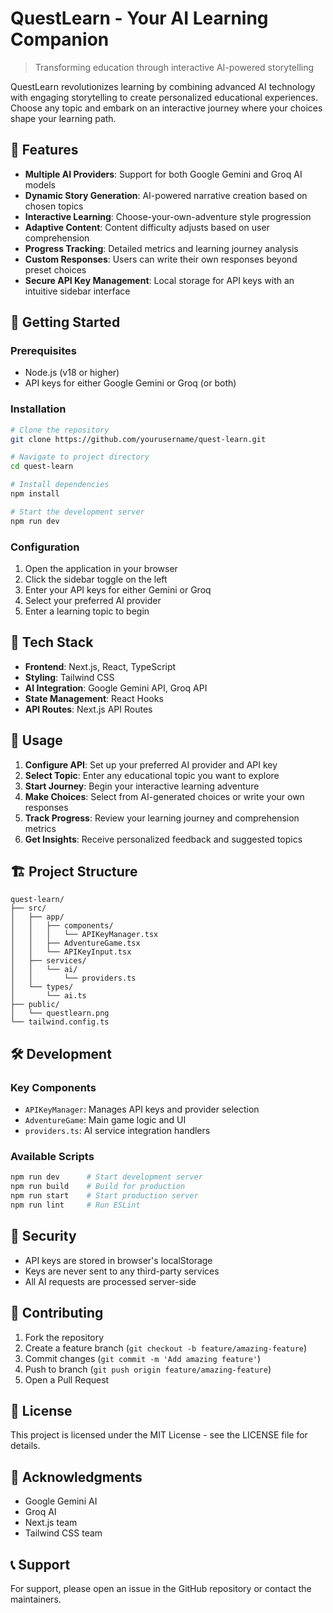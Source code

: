 # QuestLearn - Your AI Learning Companion

> Transforming education through interactive AI-powered storytelling

QuestLearn revolutionizes learning by combining advanced AI technology with engaging storytelling to create 
personalized educational experiences. Choose any topic and embark on an interactive journey where your 
choices shape your learning path.

## 🌟 Features

- **Multiple AI Providers**: Support for both Google Gemini and Groq AI models
- **Dynamic Story Generation**: AI-powered narrative creation based on chosen topics
- **Interactive Learning**: Choose-your-own-adventure style progression
- **Adaptive Content**: Content difficulty adjusts based on user comprehension
- **Progress Tracking**: Detailed metrics and learning journey analysis
- **Custom Responses**: Users can write their own responses beyond preset choices
- **Secure API Key Management**: Local storage for API keys with an intuitive sidebar interface

## 🚀 Getting Started

### Prerequisites

- Node.js (v18 or higher)
- API keys for either Google Gemini or Groq (or both)

### Installation

```bash
# Clone the repository
git clone https://github.com/yourusername/quest-learn.git

# Navigate to project directory
cd quest-learn

# Install dependencies
npm install

# Start the development server
npm run dev
```

### Configuration

1. Open the application in your browser
2. Click the sidebar toggle on the left
3. Enter your API keys for either Gemini or Groq
4. Select your preferred AI provider
5. Enter a learning topic to begin

## 🔧 Tech Stack

- **Frontend**: Next.js, React, TypeScript
- **Styling**: Tailwind CSS
- **AI Integration**: Google Gemini API, Groq API
- **State Management**: React Hooks
- **API Routes**: Next.js API Routes

## 🎯 Usage

1. **Configure API**: Set up your preferred AI provider and API key
2. **Select Topic**: Enter any educational topic you want to explore
3. **Start Journey**: Begin your interactive learning adventure
4. **Make Choices**: Select from AI-generated choices or write your own responses
5. **Track Progress**: Review your learning journey and comprehension metrics
6. **Get Insights**: Receive personalized feedback and suggested topics

## 🏗️ Project Structure

```
quest-learn/
├── src/
│   ├── app/
│   │   ├── components/
│   │   │   └── APIKeyManager.tsx
│   │   ├── AdventureGame.tsx
│   │   └── APIKeyInput.tsx
│   ├── services/
│   │   └── ai/
│   │       └── providers.ts
│   └── types/
│       └── ai.ts
├── public/
│   └── questlearn.png
└── tailwind.config.ts
```

## 🛠️ Development

### Key Components

- `APIKeyManager`: Manages API keys and provider selection
- `AdventureGame`: Main game logic and UI
- `providers.ts`: AI service integration handlers

### Available Scripts

```bash
npm run dev      # Start development server
npm run build    # Build for production
npm run start    # Start production server
npm run lint     # Run ESLint
```

## 🔐 Security

- API keys are stored in browser's localStorage
- Keys are never sent to any third-party services
- All AI requests are processed server-side

## 🤝 Contributing

1. Fork the repository
2. Create a feature branch (`git checkout -b feature/amazing-feature`)
3. Commit changes (`git commit -m 'Add amazing feature'`)
4. Push to branch (`git push origin feature/amazing-feature`)
5. Open a Pull Request

## 📄 License

This project is licensed under the MIT License - see the LICENSE file for details.

## 🙏 Acknowledgments

- Google Gemini AI
- Groq AI
- Next.js team
- Tailwind CSS team

## 📞 Support

For support, please open an issue in the GitHub repository or contact the maintainers.
